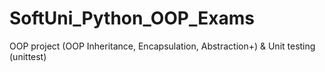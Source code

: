 # SoftUni_Python_OOP_Exams
OOP project (OOP Inheritance, Encapsulation, Abstraction+) &amp; Unit testing (unittest)
